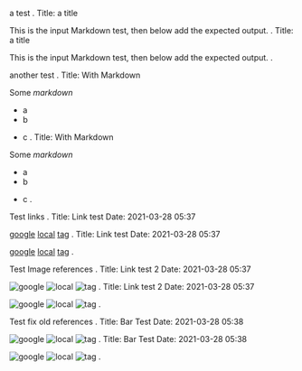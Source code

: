 a test
.
Title: a title

This is the input Markdown test,
then below add the expected output.
.
Title: a title

This is the input Markdown test,
then below add the expected output.
.

another test
.
Title: With Markdown

Some *markdown*

* a
* b
- c
.
Title: With Markdown

Some *markdown*

- a
- b

* c
.


Test links
.
Title: Link test
Date: 2021-03-28 05:37

[google](https://google.com)
[local]({filename}/a/file)
[tag]({tag}funny_tag)
.
Title: Link test
Date: 2021-03-28 05:37

[google](https://google.com)
[local]({filename}/a/file)
[tag]({tag}funny_tag)
.

Test Image references
.
Title: Link test 2
Date: 2021-03-28 05:37

![google](https://google.com)
![local]({filename}/a/file)
![tag]({tag}funny_tag)
.
Title: Link test 2
Date: 2021-03-28 05:37

![google](https://google.com)
![local]({filename}/a/file)
![tag]({tag}funny_tag)
.


Test fix old references
.
Title: Bar Test
Date: 2021-03-28 05:38

![google](https://google.com)
![local](|filename|/a/file)
![tag](|tag|funny_tag)
.
Title: Bar Test
Date: 2021-03-28 05:38

![google](https://google.com)
![local]({filename}/a/file)
![tag]({tag}funny_tag)
.
